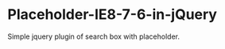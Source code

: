 Placeholder-IE8-7-6-in-jQuery
=============================

Simple jquery plugin of search box with placeholder.